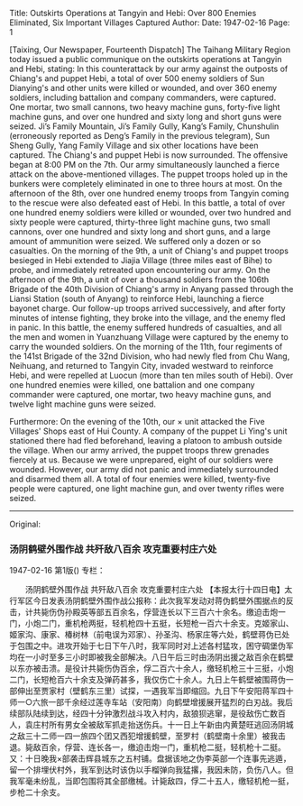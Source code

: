 Title: Outskirts Operations at Tangyin and Hebi: Over 800 Enemies Eliminated, Six Important Villages Captured
Author:
Date: 1947-02-16
Page: 1

[Taixing, Our Newspaper, Fourteenth Dispatch] The Taihang Military Region today issued a public communique on the outskirts operations at Tangyin and Hebi, stating: In this counterattack by our army against the outposts of Chiang's and puppet Hebi, a total of over 500 enemy soldiers of Sun Dianying's and other units were killed or wounded, and over 360 enemy soldiers, including battalion and company commanders, were captured. One mortar, two small cannons, two heavy machine guns, forty-five light machine guns, and over one hundred and sixty long and short guns were seized. Ji’s Family Mountain, Ji’s Family Gully, Kang’s Family, Chunshulin (erroneously reported as Deng’s Family in the previous telegram), Sun Sheng Gully, Yang Family Village and six other locations have been captured. The Chiang's and puppet Hebi is now surrounded. The offensive began at 8:00 PM on the 7th. Our army simultaneously launched a fierce attack on the above-mentioned villages. The puppet troops holed up in the bunkers were completely eliminated in one to three hours at most. On the afternoon of the 8th, over one hundred enemy troops from Tangyin coming to the rescue were also defeated east of Hebi. In this battle, a total of over one hundred enemy soldiers were killed or wounded, over two hundred and sixty people were captured, thirty-three light machine guns, two small cannons, over one hundred and sixty long and short guns, and a large amount of ammunition were seized. We suffered only a dozen or so casualties. On the morning of the 9th, a unit of Chiang's and puppet troops besieged in Hebi extended to Jiajia Village (three miles east of Bihe) to probe, and immediately retreated upon encountering our army. On the afternoon of the 9th, a unit of over a thousand soldiers from the 106th Brigade of the 40th Division of Chiang's army in Anyang passed through the Liansi Station (south of Anyang) to reinforce Hebi, launching a fierce bayonet charge. Our follow-up troops arrived successively, and after forty minutes of intense fighting, they broke into the village, and the enemy fled in panic. In this battle, the enemy suffered hundreds of casualties, and all the men and women in Yuanzhuang Village were captured by the enemy to carry the wounded soldiers. On the morning of the 11th, four regiments of the 141st Brigade of the 32nd Division, who had newly fled from Chu Wang, Neihuang, and returned to Tangyin City, invaded westward to reinforce Hebi, and were repelled at Luocun (more than ten miles south of Hebi). Over one hundred enemies were killed, one battalion and one company commander were captured, one mortar, two heavy machine guns, and twelve light machine guns were seized.

Furthermore: On the evening of the 10th, our × unit attacked the Five Villages' Shops east of Hui County. A company of the puppet Li Ying's unit stationed there had fled beforehand, leaving a platoon to ambush outside the village. When our army arrived, the puppet troops threw grenades fiercely at us. Because we were unprepared, eight of our soldiers were wounded. However, our army did not panic and immediately surrounded and disarmed them all. A total of four enemies were killed, twenty-five people were captured, one light machine gun, and over twenty rifles were seized.



<hr /> 

Original: 


### 汤阴鹤壁外围作战  共歼敌八百余  攻克重要村庄六处

1947-02-16
第1版()
专栏：

　　汤阴鹤壁外围作战
    共歼敌八百余
    攻克重要村庄六处
    【本报太行十四日电】太行军区今日发表汤阴鹤壁外围作战公报称：此次我军发动对蒋伪鹤壁外围据点的反击，计共毙伤伪孙殿英等部五百余名，俘营连长以下三百六十余名。缴迫击炮一门，小炮二门，重机枪两挺，轻机枪四十五挺，长短枪一百六十余支。克姬家山、姬家沟、康家、椿树林（前电误为邓家）、孙圣沟、杨家庄等六处，鹤壁蒋伪已处于包围之中。进攻开始于七日下午八时，我军同时对上述各村猛攻，困守碉堡伪军均在一小时至多三小时即被我全部解决。八日午后三时由汤阴出援之敌百余在鹤壁以东亦被击溃。是役计共毙伤伪百余，俘二百六十余人，缴轻机枪三十三挺，小炮二门，长短枪百六十余支及弹药甚多，我仅伤亡十余人。九日上午鹤壁被围蒋伪一部伸出至贾家村（壁鹤东三里）试探，一遇我军当即缩回。九日下午安阳蒋军四十师一○六旅一部千余经过莲寺车站（安阳南）向鹤壁增援展开猛烈的白刃战。我后续部队陆续到达，经四十分钟激烈战斗攻入村内，敌狼狈逃窜，是役敌伤亡数百人，袁庄村所有男女全被敌军抓走抬送伤兵。十一日上午新由内黄楚旺逃回汤阴城之敌三十二师一四一旅四个团又西犯增援鹤壁，至罗村（鹤壁南十余里）被我击退。毙敌百余，俘营、连长各一，缴迫击炮一门，重机枪二挺，轻机枪十二挺。
    又：十日晚我×部袭击辉县城东之五村铺。盘据该地之伪李英部一个连事先逃遁，留一个排埋伏村外，我军到达时该伪以手榴弹向我猛撂，我因未防，负伤八人。但我军毫未纷乱，当即包围将其全部缴械。计毙敌四，俘二十五人，缴轻机枪一挺，步枪二十余支。
